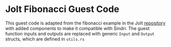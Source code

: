 # Jolt Fibonacci Guest Code

This guest code is adapted from the fibonacci example in the Jolt [repository](https://github.com/a16z/jolt/tree/main/examples/fibonacci/guest) with added components to make it compatible with Sindri. The guest function inputs and outputs are replaced with generic `Input` and `Output` structs, which are defined in `utils.rs`